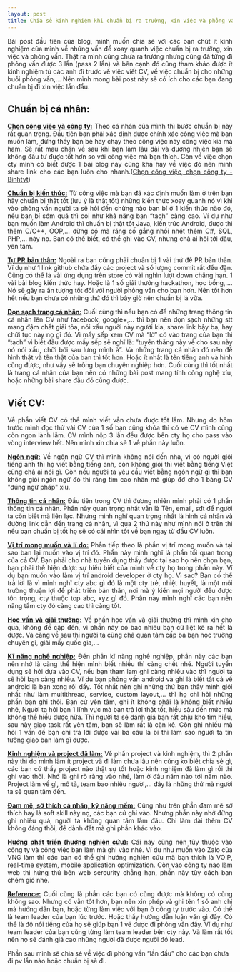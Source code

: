 ```yaml
---
layout: post
title: Chia sẻ kinh nghiệm khi chuẩn bị ra trường, xin việc và phỏng vấn (Phần 1).
---
```


<p align="justify">Bài post đầu tiên của blog, mình muốn chia sẻ với các bạn chút ít kinh nghiệm của mình về những vấn đề xoay quanh việc chuẩn bị ra trường, xin việc và phỏng vấn. Thật ra mình cũng chưa ra trường nhưng cũng đã từng đi phỏng vấn được 3 lần (pass 2 lần) và bên cạnh đó cũng tham khảo được ít kinh nghiệm từ các anh đi trước về việc viết CV, về việc chuẩn bị cho những buổi phỏng vấn,… Nên mình mong bài post này sẽ có ích cho các bạn đang chuẩn bị đi xin việc lần đầu.</p>
<h2>Chuẩn bị cá nhân:</h2>
<p align="justify"><strong><u>Chọn công việc và công ty:</u></strong> Theo cá nhân của mình thì bước chuẩn bị này rất quan trọng. Đầu tiên bạn phải xác định được chính xác công việc mà bạn muốn làm, đừng thấy bạn bè hay chạy theo công việc này công việc kia mà ham. Sẽ rất mau chán về sau khi bạn làm lâu dài và đương nhiên bạn sẽ không đầu tư được tốt hơn so với công việc mà bạn thích. Còn về việc chọn cty mình có biết được 1 bài blog này cũng khá hay về việc đó nên mình share link cho các bạn luôn cho nhanh.(<a href="http://binhtvt.blogspot.com/2011/08/chon-cong-viec-chon-cong-ty.html">Chọn công việc, chọn công ty - Binhtvt</a>)</br></p>
<p align="justify"><strong><u>Chuẩn bị kiến thức:</u></strong> Từ công việc mà bạn đã xác định muốn làm ở trên bạn hãy chuẩn bị thật tốt (lưu ý là thật tốt) những kiến thức xoay quanh nó vì khi vào phỏng vấn người ta sẽ hỏi đến chừng nào bạn bí ở 1 kiến thức nào đó, nếu bạn bí sớm quá thì coi như khả năng bạn “tạch” càng cao. Ví dụ như bạn muốn làm Android thì chuẩn bị thật tốt Java, kiến trúc Android, được thì thêm C/C++, OOP,… đừng có mà ráng cố gắng nhồi nhét thêm C#, SQL, PHP,… này nọ. Bạn có thể biết, có thể ghi vào CV, nhưng chả ai hỏi tới đâu, yên tâm.</br></p>
<p align="justify"><strong><u>Tự PR bản thân:</u></strong> Ngoài ra bạn cũng phải chuẩn bị 1 vài thứ để PR bản thân. Ví dụ như 1 link github chứa đầy các project và số lượng commit rất đều đặn. Cũng có thể là vài ứng dụng trên store có vài nghìn lượt down chẳng hạn. 1 vài bài blog kiến thức hay. Hoặc là 1 số giải thưởng hackathon, học bổng,…. Nó sẽ gây ra ấn tượng tốt đối với người phỏng vấn cho bạn hơn. Nên tốt hơn hết nếu bạn chưa có những thứ đó thì bây giờ nên chuẩn bị là vừa.</br></p>
<p align="justify"><strong><u>Dọn sạch trang cá nhân:</u></strong> Cuối cùng thì nếu bạn có để những trang thông tin cá nhân lên CV như facebook, google+,… thì bạn nên dọn sạch những stt mang đậm chất giải tỏa, nói xấu người này người kia, share link bậy bạ, hay chữi tục này nọ gì đó. Vì mấy sếp xem CV mà “lở” có vào trang của bạn thì “tạch” vì biết đâu được mấy sếp sẽ nghĩ là: ”tuyển thằng này về cho sau này nó nói xấu, chữi bới sau lưng mình à”. Và những trang cá nhân đó nên để hình thật và tên thật của bạn thì tốt hơn. Hoặc ít nhất là tên tiếng anh và hình cũng được, như vậy sẽ trông bạn chuyên nghiệp hơn. Cuối cùng thì tốt nhất là trang cá nhân của bạn nên có những bài post mang tính công nghệ xíu, hoặc những bài share đâu đó cũng được.</br></p>
<h2>Viết CV:</h2>
<p align="justify">Về phần viết CV có thể mình viết vẫn chưa được tốt lắm. Nhưng do hôm trước mình đọc thử vài CV của 1 số bạn cũng khóa thì có vẻ CV mình cũng còn ngon lành lắm. CV mình nộp 3 lần đều được bên cty họ cho pass vào vòng interview hết. Nên mình xin chia sẻ 1 về phần này luôn.</br></p>
<p align="justify"><strong><u>Ngôn ngữ:</u></strong> Về ngôn ngữ CV thì mình không nói đến nha, vì có người giỏi tiếng anh thì họ viết bằng tiếng anh, còn không giỏi thì viết bằng tiếng Việt cũng chả ai nói gì. Còn nếu người ta yêu cầu viết bằng ngôn ngữ gì thì bạn không giỏi ngôn ngữ đó thì ráng tìm cao nhân mà giúp đở cho 1 bảng CV "đúng ngữ pháp" xíu.</br></p>
<p align="justify"><strong><u>Thông tin cá nhân:</u></strong> Đầu tiên trong CV thì đương nhiên mình phải có 1 phần thông tin cá nhân. Phần này quan trọng nhất vẫn là Tên, email, sđt để người ta còn biết mà liên lạc. Nhưng mình nghĩ quan trọng nhất là hình cá nhân và đường link dẫn đến trang cá nhân, vì qua 2 thứ này như mình nói ở trên thì nếu bạn chuẩn bị tốt họ sẽ có cái nhìn tốt về bạn ngay từ đầu CV luôn.</br></p>
<p align="justify"><strong><u>Vị trí mong muốn và lí do:</u></strong> Phần tiếp theo là phần vị trí mong muốn và tại sao bạn lại muốn vào vị trí đó. Phần này mình nghĩ là phần tối quan trong của cả CV. Bạn phải cho nhà tuyển dụng thấy được tại sao họ nên chọn bạn, bạn phải thể hiện được sự hiểu biết của mình về cty họ trong phần này. Ví dụ bạn muốn vào làm vị trí android developer ở cty họ. Vì sao? Bạn có thể trả lời là vì mình nghĩ cty abc gì đó là một cty trẻ, nhiệt huyết, là một môi trường thuận lợi để phát triển bản thân, nơi mà ý kiến mọi người đều được tôn trọng, cty thuộc top abc, xyz gì đó. Phần này mình nghĩ các bạn nên nâng tầm cty đó càng cao thì càng tốt.</br></p>
<p align="justify"><strong><u>Học vấn và giải thưởng:</u></strong> Về phần học vấn và giải thưởng thì mình xin cho qua, không đề cập đến, vì phần này có bao nhiêu bạn cứ liệt kê ra hết là được. Và càng về sau thi người ta cũng chả quan tâm cấp ba bạn học trường chuyên gì, giải mấy quốc gia,…</br></p>
<p align="justify"><strong><u>Kĩ năng nghề nghiệp:</u></strong> Đến phần kĩ năng nghề nghiệp, phần này các bạn nên nhớ là càng thể hiện mình biết nhiều thì càng chết nhé. Người tuyển dụng sẽ hỏi dựa vào CV, nếu bạn tham lam ghi càng nhiều vào thì người ta sẽ hỏi bạn càng nhiều. Ví dụ bạn phỏng vấn android và ghi là biết tất cả về android là bạn xong rồi đấy. Tốt nhất nên ghi những thứ bạn thấy mình giỏi nhất như làm multithread, service, custom layout,… thì họ chỉ hỏi những phần bạn ghi thôi. Bạn cứ yên tâm, ghi ít không phải là không biết nhiều nhé, Người ta hỏi bạn 1 lĩnh vực mà bạn trả lời thật tốt, hiểu sâu đến mức mà không thể hiểu được nữa. Thì người ta sẽ đánh giá bạn rất chịu khó tìm hiểu, sau này giao task rất yên tâm, bạn sẽ làm rất là cặn kẻ. Còn ghi nhiều mà hỏi 1 vấn đề bạn chỉ trả lời được vài ba câu là bí thì làm sao người ta tin tưởng giao bạn làm gì được.</br></p>
<p align="justify"><strong><u>Kinh nghiệm và project đã làm:</u></strong> Về phần project và kinh nghiệm, thì 2 phần này thì do mình làm ít project  và đi làm chưa lâu nên cũng ko biết chia sẻ gì, các bạn cứ thấy project nào thật sự tốt hoặc kinh nghiệm đã làm gì rồi thì ghi vào thôi. Nhớ là ghi rõ ràng vào nhé, làm ở đâu năm nào tới năm nào. Project làm về gì, mô tả, team bao nhiêu người,… đây là những thứ mà người ta sẽ quan tâm đến.</br></p>
<p align="justify"><strong><u>Đam mê, sở thích cá nhân, kỹ năng mềm:</u></strong> Cũng như trên phần đam mê sở thích hay là soft skill này nọ, các bạn cứ ghi vào. Nhưng phần này nhớ đừng ghi nhiều quá, người ta không quan tâm lắm đâu. Chỉ làm dài thêm CV không đáng thôi, để dành đất mà ghi phần khác vào.</br></p>
<p align="justify"><strong><u>Hướng phát triển (hướng nghiên cứu):</u></strong> Cái này cũng nên tùy thuộc vào công ty và công việc bạn làm mà ghi vào nhé. Ví dụ như muốn vào Zalo của VNG làm thì các bạn có thể ghi hướng nghiên cứu mà bạn thích là VOIP, real-time system, mobile application optimization. Còn vào công ty nào làm web thì hứng thú bên web sercurity chẳng hạn, phần này tùy cách bạn chém gió nhé.</br></p>
<p align="justify"><strong><u>Reference:</u></strong> Cuối cùng là phần các bạn có cũng được mà không có cũng không sao. Nhưng có vẫn tốt hơn, bạn nên xin phép và ghi tên 1 số anh chị mà hướng dẫn bạn, hoặc từng làm việc với bạn ở công ty trước vào. Có thể là team leader của bạn lúc trước. Hoặc thầy hướng dẫn luận văn gì đấy. Có thể là độ nổi tiếng của họ sẽ giúp bạn 1 vé được đi phỏng vấn đấy. Ví dụ như team leader của bạn cũng từng làm team leader bên cty này. Và làm rất tốt nên họ sẽ đánh giá cao những người đã được người đó lead.</br></p>
Phần sau mình sẽ chia sẻ về việc đi phỏng vấn “lần đầu” cho các bạn chưa đi pv lần nào hoặc chuẩn bị sẽ đi.
